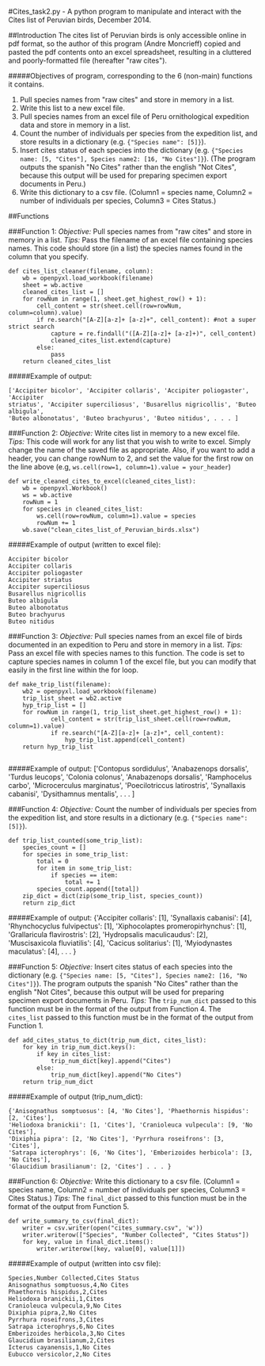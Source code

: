 #Cites_task2.py - A python program to manipulate and interact with the Cites list of Peruvian birds, December 2014. 

##Introduction
The cites list of Peruvian birds is only accessible online in pdf format, so the author 
of this program (Andre Moncrieff) copied and pasted the pdf contents onto an excel 
spreadsheet, resulting in a cluttered and poorly-formatted file (hereafter "raw cites").

#####Objectives of program, corresponding to the 6 (non-main) functions it contains.
1. Pull species names from "raw cites" and store in memory in a list.
2. Write this list to a new excel file.
3. Pull species names from an excel file of Peru ornithological expedition data
and store in memory in a list.
4. Count the number of individuals per species from the expedition list, and store 
results in a dictionary (e.g. `{"Species name": [5]}`).
5. Insert cites status of each species into the dictionary 
(e.g. `{"Species name: [5, "Cites"], Species name2: [16, "No Cites"]}`). (The program 
outputs the spanish "No Cites" rather than the english "Not Cites", because this output
will be used for preparing specimen export documents in Peru.)
6. Write this dictionary to a csv file. (Column1 = species name, Column2 = number of 
individuals per species, Column3 = Cites Status.)


##Functions 

###Function 1:
*Objective:* Pull species names from "raw cites" and store in memory in a list.
*Tips:* Pass the filename of an excel file containing species names. This code should 
store (in a list) the species names found in the column that you specify.
```
def cites_list_cleaner(filename, column):
    wb = openpyxl.load_workbook(filename)
    sheet = wb.active
    cleaned_cites_list = []
    for rowNum in range(1, sheet.get_highest_row() + 1):
        cell_content = str(sheet.cell(row=rowNum, column=column).value)
        if re.search("[A-Z][a-z]+ [a-z]+", cell_content): #not a super strict search
            capture = re.findall("([A-Z][a-z]+ [a-z]+)", cell_content)
            cleaned_cites_list.extend(capture)
        else:
            pass
    return cleaned_cites_list
```
#####Example of output:
```
['Accipiter bicolor', 'Accipiter collaris', 'Accipiter poliogaster', 'Accipiter 
striatus', 'Accipiter superciliosus', 'Busarellus nigricollis', 'Buteo albigula', 
'Buteo albonotatus', 'Buteo brachyurus', 'Buteo nitidus', . . . ]
```
    
###Function 2:
*Objective:* Write cites list in memory to a new excel file.
*Tips:* This code will work for any list that you wish to write to excel. Simply
change the name of the saved file as appropriate. Also, if you want to add a header,
you can change rowNum to 2, and set the value for the first row on the line above 
(e.g, `ws.cell(row=1, column=1).value = your_header`)
```
def write_cleaned_cites_to_excel(cleaned_cites_list):
    wb = openpyxl.Workbook()
    ws = wb.active
    rowNum = 1
    for species in cleaned_cites_list:
        ws.cell(row=rowNum, column=1).value = species
        rowNum += 1
    wb.save("clean_cites_list_of_Peruvian_birds.xlsx")
```
#####Example of output (written to excel file):
```
Accipiter bicolor
Accipiter collaris
Accipiter poliogaster
Accipiter striatus
Accipiter superciliosus
Busarellus nigricollis
Buteo albigula
Buteo albonotatus
Buteo brachyurus
Buteo nitidus
```

###Function 3:
*Objective:* Pull species names from an excel file of birds documented in an expedition to 
Peru and store in memory in a list.
*Tips:* Pass an excel file with species names to this function. The code is set to 
capture species names in column 1 of the excel file, but you can modify that easily in
the first line within the for loop.
```
def make_trip_list(filename):
    wb2 = openpyxl.load_workbook(filename)
    trip_list_sheet = wb2.active
    hyp_trip_list = []
    for rowNum in range(1, trip_list_sheet.get_highest_row() + 1):
            cell_content = str(trip_list_sheet.cell(row=rowNum, column=1).value)
            if re.search("[A-Z][a-z]+ [a-z]+", cell_content):
                hyp_trip_list.append(cell_content)
    return hyp_trip_list
    
```
#####Example of output:
['Contopus sordidulus', 'Anabazenops dorsalis', 'Turdus leucops', 'Colonia colonus', 
'Anabazenops dorsalis', 'Ramphocelus carbo', 'Microcerculus marginatus', 
'Poecilotriccus latirostris', 'Synallaxis cabanisi', 'Dysithamnus mentalis', . . . ]

###Function 4:
*Objective:* Count the number of individuals per species from the expedition list, and store 
results in a dictionary (e.g. `{"Species name": [5]}`).
```
def trip_list_counted(some_trip_list):
    species_count = []
    for species in some_trip_list:
        total = 0
        for item in some_trip_list:
            if species == item:
                total += 1
        species_count.append([total])
    zip_dict = dict(zip(some_trip_list, species_count))
    return zip_dict
```
#####Example of output: 
{'Accipiter collaris': [1], 'Synallaxis cabanisi': [4], 'Rhynchocyclus fulvipectus': [1], 
'Xiphocolaptes promeropirhynchus': [1], 'Grallaricula flavirostris': [2], 'Hydropsalis 
maculicaudus': [2], 'Muscisaxicola fluviatilis': [4], 'Cacicus solitarius': [1], 
'Myiodynastes maculatus': [4], . . . }

###Function 5:
*Objective:* Insert cites status of each species into the dictionary 
(e.g. `{"Species name: [5, "Cites"], Species name2: [16, "No Cites"]}`). The program 
outputs the spanish "No Cites" rather than the english "Not Cites", because this output
will be used for preparing specimen export documents in Peru. 
*Tips:* The `trip_num_dict` passed to this function must be in the format of the output 
from Function 4. The `cites_list` passed to this function must be in the format of the 
output from Function 1.
```
def add_cites_status_to_dict(trip_num_dict, cites_list):
    for key in trip_num_dict.keys():
        if key in cites_list:
            trip_num_dict[key].append("Cites")
        else:
            trip_num_dict[key].append("No Cites")
    return trip_num_dict
```
#####Example of output (trip_num_dict):
```
{'Anisognathus somptuosus': [4, 'No Cites'], 'Phaethornis hispidus': [2, 'Cites'], 
'Heliodoxa branickii': [1, 'Cites'], 'Cranioleuca vulpecula': [9, 'No Cites'], 
'Dixiphia pipra': [2, 'No Cites'], 'Pyrrhura roseifrons': [3, 'Cites'], 
'Satrapa icterophrys': [6, 'No Cites'], 'Emberizoides herbicola': [3, 'No Cites'], 
'Glaucidium brasilianum': [2, 'Cites'] . . . }
```

###Function 6:
*Objective:* Write this dictionary to a csv file. (Column1 = species name, Column2 = 
number of individuals per species, Column3 = Cites Status.) *Tips:* The `final_dict` 
passed to this function must be in the format of the output from Function 5.
```
def write_summary_to_csv(final_dict):
    writer = csv.writer(open("cites_summary.csv", 'w'))
    writer.writerow(["Species", "Number Collected", "Cites Status"])
    for key, value in final_dict.items():
        writer.writerow([key, value[0], value[1]])
```
#####Example of output (written into csv file):
```
Species,Number Collected,Cites Status
Anisognathus somptuosus,4,No Cites
Phaethornis hispidus,2,Cites
Heliodoxa branickii,1,Cites
Cranioleuca vulpecula,9,No Cites
Dixiphia pipra,2,No Cites
Pyrrhura roseifrons,3,Cites
Satrapa icterophrys,6,No Cites
Emberizoides herbicola,3,No Cites
Glaucidium brasilianum,2,Cites
Icterus cayanensis,1,No Cites
Eubucco versicolor,2,No Cites
```

